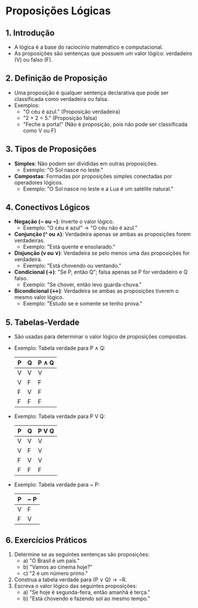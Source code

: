 # Proposições Lógicas

## **1. Introdução**
- A lógica é a base do raciocínio matemático e computacional.
- As proposições são sentenças que possuem um valor lógico: verdadeiro (V) ou falso (F).

## **2. Definição de Proposição**
- Uma proposição é qualquer sentença declarativa que pode ser classificada como verdadeira ou falsa.
- Exemplos:
  - "O céu é azul." (Proposição verdadeira)
  - "2 + 2 = 5." (Proposição falsa)
  - "Feche a porta!" (Não é proposição, pois não pode ser classificada como V ou F)

## **3. Tipos de Proposições**
- **Simples**: Não podem ser divididas em outras proposições.
  - Exemplo: "O Sol nasce no leste."
- **Compostas**: Formadas por proposições simples conectadas por operadores lógicos.
  - Exemplo: "O Sol nasce no leste e a Lua é um satélite natural."

## **4. Conectivos Lógicos**
- **Negação (~ ou ¬)**: Inverte o valor lógico.
  - Exemplo: "O céu é azul" → "O céu não é azul."
- **Conjunção (^ ou ∧)**: Verdadeira apenas se ambas as proposições forem verdadeiras.
  - Exemplo: "Está quente e ensolarado."
- **Disjunção (v ou ∨)**: Verdadeira se pelo menos uma das proposições for verdadeira.
  - Exemplo: "Está chovendo ou ventando."
- **Condicional (→)**: "Se P, então Q"; falsa apenas se P for verdadeiro e Q falso.
  - Exemplo: "Se chover, então levo guarda-chuva."
- **Bicondicional (↔)**: Verdadeira se ambas as proposições tiverem o mesmo valor lógico.
  - Exemplo: "Estudo se e somente se tenho prova."

## **5. Tabelas-Verdade**
- São usadas para determinar o valor lógico de proposições compostas.
- Exemplo: Tabela verdade para P ∧ Q:
  
  | P | Q | P ∧ Q |
  |---|---|------|
  | V | V | V    |
  | V | F | F    |
  | F | V | F    |
  | F | F | F    |

- Exemplo: Tabela verdade para P V Q:
  
  | P | Q | P V Q |
  |---|---|------|
  | V | V | V    |
  | V | F | V    |
  | F | V | V    |
  | F | F | F    |

- Exemplo: Tabela verdade para ~ P:
  
  | P | ~ P |
  |---|---|
  | V | F |
  | F | V |

## **6. Exercícios Práticos**
1. Determine se as seguintes sentenças são proposições:
   - a) "O Brasil é um país."
   - b) "Vamos ao cinema hoje?"
   - c) "2 é um número primo."
2. Construa a tabela verdade para (P ∨ Q) → ¬R.
3. Escreva o valor lógico das seguintes proposições:
   - a) "Se hoje é segunda-feira, então amanhã é terça."
   - b) "Está chovendo e fazendo sol ao mesmo tempo."
